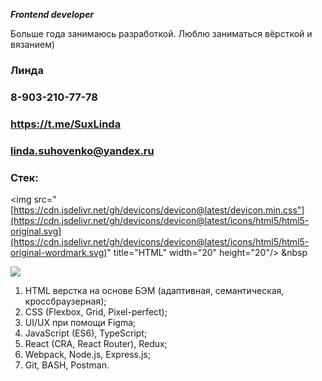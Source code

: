 ***Frontend developer***

Больше года занимаюсь разработкой. 
Люблю заниматься вёрсткой и вязанием)


### Линда 
### 8-903-210-77-78
### https://t.me/SuxLinda
### linda.suhovenko@yandex.ru

### Стек:

<img src="[https://cdn.jsdelivr.net/gh/devicons/devicon@latest/devicon.min.css"](https://cdn.jsdelivr.net/gh/devicons/devicon@latest/icons/html5/html5-original.svg](https://cdn.jsdelivr.net/gh/devicons/devicon@latest/icons/html5/html5-original-wordmark.svg)" title="HTML" width="20" height="20"/> &nbsp
          
 <img src="https://cdn.jsdelivr.net/gh/devicons/devicon@latest/icons/html5/html5-original-wordmark.svg" />
          

1. HTML верстка на основе БЭМ (адаптивная, семантическая, кроссбраузерная);
2. CSS (Flexbox, Grid, Pixel-perfect);
3. UI/UX при помощи Figma;
4. JavaScript (ES6), TypeScript;
5. React (CRA, React Router), Redux;
6. Webpack, Node.js, Express.js;
7. Git, BASH, Postman.

